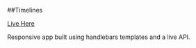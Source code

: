 ##Timelines

[Live Here](http://nickleach.github.io/Timelines/)

Responsive app built using handlebars templates and a live API.

